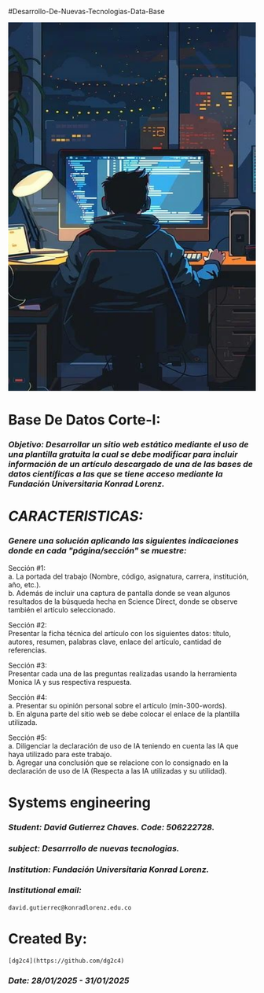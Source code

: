 #Desarrollo-De-Nuevas-Tecnologias-Data-Base
<p align="center">
  <img width="600" height="750" src="Assets/Developer programmer-Программист-разработчик.jpeg" alt="Desarrollo-De-Nuevas-Tecnologias-Data-Base">
</p>

# Base De Datos Corte-I:
### *Objetivo: Desarrollar un sitio web estático mediante el uso de una plantilla gratuita la cual se debe modificar para incluir información de un artículo descargado de una de las bases de datos científicas a las que se tiene acceso mediante la Fundación Universitaria Konrad Lorenz.*

# *CARACTERISTICAS:*
### *Genere una solución aplicando las siguientes indicaciones donde en cada "página/sección" se muestre:*
Sección #1:\
a. La portada del trabajo (Nombre, código, asignatura, carrera, institución, año, etc.).\
b. Además de incluir una captura de pantalla donde se vean algunos resultados de la búsqueda hecha en Science Direct, donde se observe también el artículo seleccionado.

Sección #2:\
Presentar la ficha técnica del artículo con los siguientes datos: título, autores, resumen, palabras clave, enlace del artículo, cantidad de referencias.

Sección #3:\
Presentar cada una de las preguntas realizadas usando la herramienta Monica IA y sus respectiva respuesta.

Sección #4:\
a. Presentar su opinión personal sobre el artículo (mín-300-words).\
b. En alguna parte del sitio web se debe colocar el enlace de la plantilla utilizada.

Sección #5:\
a. Diligenciar la declaración de uso de IA teniendo en cuenta las IA que haya utilizado para este trabajo.\
b. Agregar una conclusión que se relacione con lo consignado en la declaración de uso de IA (Respecta a las IA utilizadas y su utilidad).

# Systems engineering
### *Student: David Gutierrez Chaves. Code: 506222728.* 
### *subject: Desarrrollo de nuevas tecnologias.*
### *Institution: Fundación Universitaria Konrad Lorenz.*

### *Institutional email:* 
    david.gutierrec@konradlorenz.edu.co  

# Created By:
    [dg2c4](https://github.com/dg2c4)

### *Date: 28/01/2025 - 31/01/2025*
